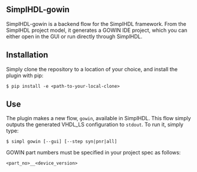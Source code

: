 SimplHDL-gowin
---------------------------

SimplHDL-gowin is a backend flow for the SimplHDL framework.
From the SimplHDL project model, it generates a GOWIN IDE project, which you can either
open in the GUI or run directly through SimplHDL.


## Installation
Simply clone the repository to a location of your choice, and install the plugin with pip:
```
$ pip install -e <path-to-your-local-clone>
```


## Use
The plugin makes a new flow, `gowin`, available in SimplHDL. This flow simply outputs the generated VHDL_LS configuration
to `stdout`. To run it, simply type:
```
$ simpl gowin [--gui] [--step syn|pnr|all]
```

GOWIN part numbers must be specified in your project spec as follows:
```
<part_no>__<device_version>
```
